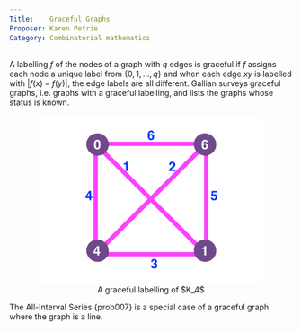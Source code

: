 ```yaml
---
Title:    Graceful Graphs
Proposer: Karen Petrie
Category: Combinatorial mathematics
---
```



A labelling $f$ of the nodes of a graph with $q$ edges is graceful if $f$ assigns each
node a unique label from $\{0, 1, \ldots , q\}$ and when each edge $xy$ is labelled with
$|f(x)-f(y)|$, the edge labels are all different. Gallian surveys graceful graphs, i.e. graphs with a graceful labelling, and lists the
graphs whose status is known.

<center>
<figure>
  <img src="assets/k4.png" alt="solution to $K_4$ " height="300">
  <figcaption>A graceful labelling of $K_4$ </figcaption>
</figure>
</center>

The All-Interval Series {prob007} is a special case of a graceful graph where the graph is a line.
